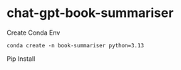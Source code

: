 # chat-gpt-book-summariser

Create Conda Env 

```
conda create -n book-summariser python=3.13 
```

Pip Install